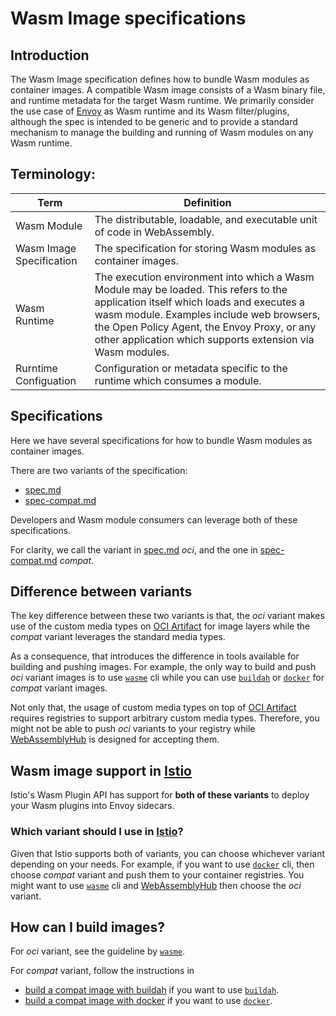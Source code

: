 # Wasm Image specifications

## Introduction

The Wasm Image specification defines how to bundle Wasm modules as container images. A compatible Wasm image consists of a Wasm binary file, and runtime metadata for the target Wasm runtime. We primarily consider the use case of [Envoy] as Wasm runtime and its Wasm filter/plugins, although the spec is intended to be generic and to provide a standard mechanism to manage the building and running of Wasm modules on any Wasm runtime.

## Terminology:

| Term                               | Definition                                       |
|------------------------------------|--------------------------------------------------|
| Wasm Module                        | The distributable, loadable, and executable unit of code in WebAssembly. 
| Wasm Image Specification           | The specification for storing Wasm modules as container images.
| Wasm Runtime                       | The execution environment into which a Wasm Module may be loaded. This refers to the application itself which loads and executes a wasm module. Examples include web browsers, the Open Policy Agent, the Envoy Proxy, or any other application which supports extension via Wasm modules. 
| Rurntime Configuation              | Configuration or metadata specific to the runtime which consumes a module. 

## Specifications

Here we have several specifications for how to bundle Wasm modules as container images. 

There are two variants of the specification:
- [spec.md](spec.md)
- [spec-compat.md](spec-compat.md)

Developers and Wasm module consumers can leverage both of these specifications. 

For clarity, we call the variant in [spec.md](spec.md) *oci*, and the one in [spec-compat.md](spec-compat.md) *compat*.

## Difference between variants

The key difference between these two variants is that, the *oci* variant makes use of the custom media types on [OCI Artifact] for image layers while the *compat* variant leverages the standard media types.

As a consequence, that introduces the difference in tools available for building and pushing images. 
For example, the only way to build and push *oci* variant images is to use [`wasme`] cli while you can use [`buildah`] or [`docker`] for *compat* variant images.

Not only that, the usage of custom media types on top of [OCI Artifact] requires registries to support arbitrary custom media types. Therefore, you might not be able to push *oci* variants to your registry while [WebAssemblyHub] is designed for accepting them.

## Wasm image support in [Istio]

Istio's Wasm Plugin API has support for **both of these variants** to deploy your Wasm plugins into Envoy sidecars.

### Which variant should I use in [Istio]?

Given that Istio supports both of variants, you can choose whichever variant depending on your needs. For example, if you want to use [`docker`] cli, then choose *compat* variant and push them to your container registries. You might want to use [`wasme`] cli and [WebAssemblyHub] then choose the *oci* variant.

## How can I build images?

For *oci* variant, see the guideline by [`wasme`].

For *compat* variant, follow the instructions in 
- [build a compat image with buildah](spec-compat.md#appendix-1-build-a-compat-image-with-buildah) if you want to use [`buildah`].
- [build a compat image with docker](spec-compat.md#appendix-2-build-a-compat-image-with-docker-cli) if you want to use [`docker`].


[Envoy]: https://github.com/envoyproxy/envoy
[Istio]: https://github.com/istio/istio
[OCI Artifact]: https://github.com/opencontainers/artifacts
[WebAssemblyHub]: https://webassemblyhub.io/

[`docker`]: https://docs.docker.com/engine/reference/commandline/cli/
[`buildah`]: https://github.com/containers/buildah
[`wasme`]: https://docs.solo.io/web-assembly-hub/latest/installation/
